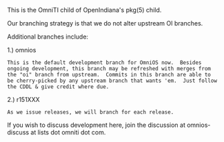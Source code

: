 This is the OmniTI child of OpenIndiana's pkg(5) child.

Our branching strategy is that we do not alter upstream OI branches.

Additional branches include:

1.) omnios

	This is the default development branch for OmniOS now.  Besides
	ongoing development, this branch may be refreshed with merges from
	the "oi" branch from upstream.  Commits in this branch are able to
	be cherry-picked by any upstream branch that wants 'em.  Just follow
	the CDDL & give credit where due.

2.) r151XXX

	As we issue releases, we will branch for each release.

If you wish to discuss development here, join the discussion at
omnios-discuss at lists dot omniti dot com.
